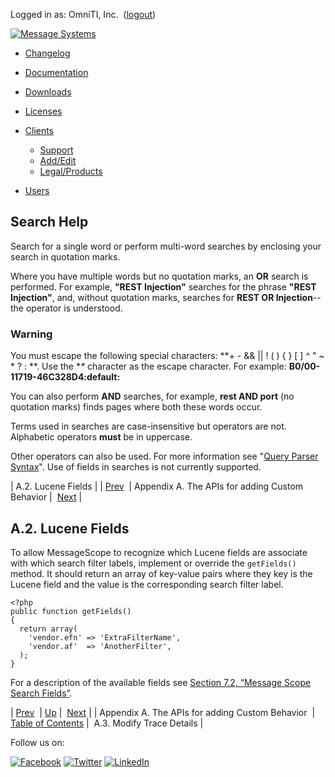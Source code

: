 Logged in as: OmniTI, Inc.  ([logout](https://support.messagesystems.com/logout.php))

[![Message Systems](https://support.messagesystems.com/images/ms-white205.png)](https://support.messagesystems.com/start.php) 

*   [Changelog](https://support.messagesystems.com/start.php?show=changelog)
*   [Documentation](https://support.messagesystems.com/docs/)
*   [Downloads](https://support.messagesystems.com/start.php)

*   [Licenses](https://support.messagesystems.com/license_summary.php)
*   <a href="">Clients</a>
    *   [Support](https://support.messagesystems.com/cs.php)
    *   [Add/Edit](https://support.messagesystems.com/edit_client.php)
    *   [Legal/Products](https://support.messagesystems.com/edit_products.php)
*   [Users](https://support.messagesystems.com/edit_customer.php)

## Search Help

Search for a single word or perform multi-word searches by enclosing your search in quotation marks.

Where you have multiple words but no quotation marks, an **OR** search is performed. For example, **"REST Injection"** searches for the phrase **"REST Injection"**, and, without quotation marks, searches for **REST OR Injection**--the operator is understood.

### Warning

You must escape the following special characters: **+ - && || ! ( ) { } [ ] ^ " ~ * ? : \**. Use the **\** character as the escape character. For example: **B0/00-11719-46C328D4\:default\:**

You can also perform **AND** searches, for example, **rest AND port** (no quotation marks) finds pages where both these words occur.

Terms used in searches are case-insensitive but operators are not. Alphabetic operators **must** be in uppercase.

Other operators can also be used. For more information see "[Query Parser Syntax](https://lucene.apache.org/core/old_versioned_docs/versions/3_0_0/queryparsersyntax.html)". Use of fields in searches is not currently supported.

| A.2. Lucene Fields |
| [Prev](msc.custom.behavior.php)  | Appendix A. The APIs for adding Custom Behavior |  [Next](msc.custom.behavior.trace.details.php) |

## A.2. Lucene Fields

To allow MessageScope to recognize which Lucene fields are associate with which search filter labels, implement or override the `getFields()` method. It should return an array of key-value pairs where they key is the Lucene field and the value is the corresponding search filter label.

```
<?php
public function getFields()
{
  return array(
    'vendor.efn' => 'ExtraFilterName',
    'vendor.af'  => 'AnotherFilter',
  );
}
```

For a description of the available fields see [Section 7.2, “Message Scope Search Fields”](msc.lucene.query.search.fields.php "7.2. Message Scope Search Fields").

| [Prev](msc.custom.behavior.php)  | [Up](msc.custom.behavior.php) |  [Next](msc.custom.behavior.trace.details.php) |
| Appendix A. The APIs for adding Custom Behavior  | [Table of Contents](index.php) |  A.3. Modify Trace Details |

Follow us on:

[![Facebook](https://support.messagesystems.com/images/icon-facebook.png)](http://www.facebook.com/messagesystems) [![Twitter](https://support.messagesystems.com/images/icon-twitter.png)](http://twitter.com/#!/MessageSystems) [![LinkedIn](https://support.messagesystems.com/images/icon-linkedin.png)](http://www.linkedin.com/company/message-systems)